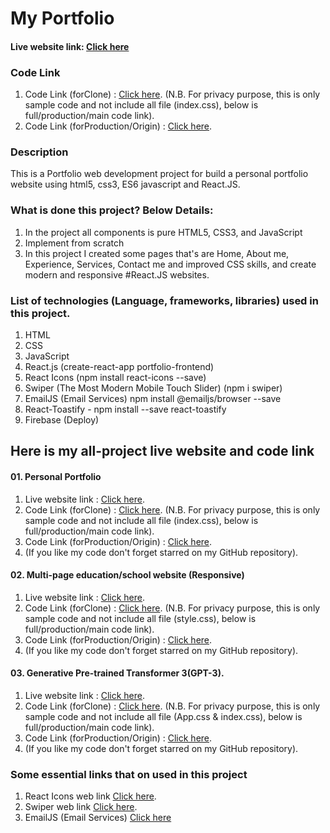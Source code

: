 # My Portfolio

#### Live website link: [Click here](https://portfolio-frontend-83a97.web.app/)

### Code Link 
01. Code Link (forClone) : [Click here](https://github.com/nurulcse7/portfolio-frontend-clone). (N.B. For privacy purpose, this is only sample code and not include all file (index.css), below is full/production/main code link).
02. Code Link (forProduction/Origin) : [Click here](https://github.com/nurulcse7/portfolio-frontend).

### Description
This is a Portfolio web development project for build a personal portfolio website using html5, css3, ES6 javascript and React.JS.

### What is done this project? Below Details:
1. In the project all components is pure HTML5, CSS3, and JavaScript
2. Implement from scratch
3. In this project I created some pages that's are Home, About me, Experience, Services, Contact me and improved CSS skills, and create modern and responsive #React.JS websites.

### List of technologies (Language, frameworks, libraries) used in this project. 
01. HTML 
02. CSS 
03. JavaScript 
04. React.js (create-react-app portfolio-frontend)
05. React Icons (npm install react-icons --save)
06. Swiper (The Most Modern Mobile Touch Slider) (npm i swiper) 
07. EmailJS (Email Services) npm install @emailjs/browser --save 
08. React-Toastify - npm install --save react-toastify
09. Firebase (Deploy)
    

## Here is my all-project live website and code link 

#### 01. Personal Portfolio
01. Live website link : [Click here](https://portfolio-frontend-83a97.web.app/).
02. Code Link (forClone) : [Click here](https://github.com/nurulcse7/portfolio-frontend-clone). (N.B. For privacy purpose, this is only sample code and not include all file (index.css), below is full/production/main code link).
03. Code Link (forProduction/Origin) : [Click here](https://github.com/nurulcse7/portfolio-frontend). 
04. (If you like my code don't forget starred on my GitHub repository).

#### 02. Multi-page education/school website (Responsive)
01. Live website link : [Click here](https://astounding-gumdrop-315dc7.netlify.app/).
02. Code Link (forClone) : [Click here](https://github.com/nurulcse7/educational-website-clone). (N.B. For privacy purpose, this is only sample code and not include all file (style.css), below is full/production/main code link).
03. Code Link (forProduction/Origin) : [Click here](https://github.com/nurulcse7/education-web).
04. (If you like my code don't forget starred on my GitHub repository).

#### 03. Generative Pre-trained Transformer 3(GPT-3).
01. Live website link : [Click here](https://gpt3-jsm.web.app/).
02. Code Link (forClone) : [Click here](https://github.com/nurulcse7/gpt3_jsm-clone). (N.B. For privacy purpose, this is only sample code and not include all file (App.css & index.css), below is full/production/main code link).
03. Code Link (forProduction/Origin) : [Click here](https://github.com/nurulcse7/gpt-3). 
04. (If you like my code don't forget starred on my GitHub repository).

### Some essential links that on used in this project
01. React Icons web link [Click here](https://react-icons.github.io/react-icons/).
02. Swiper web link [Click here](https://swiperjs.com/).
03. EmailJS (Email Services) [Click here](https://www.emailjs.com/)
